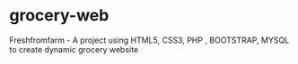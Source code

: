 # grocery-web
Freshfromfarm - A project using HTML5, CSS3, PHP , BOOTSTRAP, MYSQL to create dynamic grocery website
